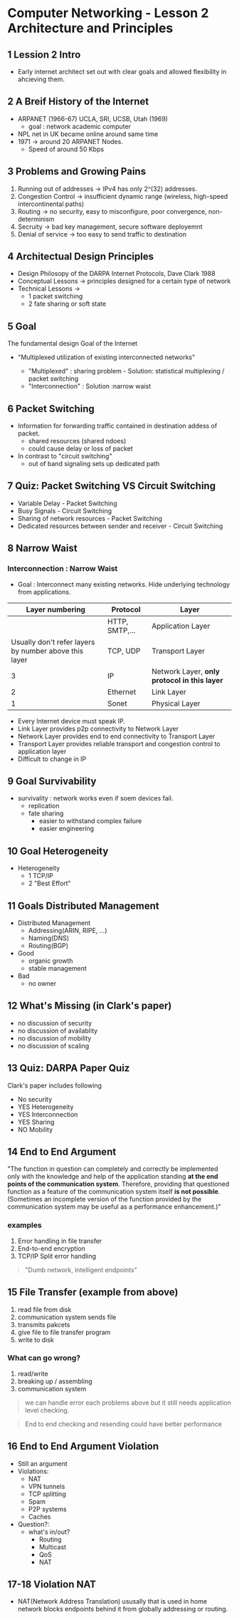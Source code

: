 # Computer Networking - Lesson 2 Architecture and Principles

## 1 Lession 2 Intro
- Early internet architect set out with clear goals and allowed flexibility in ahcieving them.
## 2 A Breif History of the Internet
- ARPANET (1966-67) UCLA, SRI, UCSB, Utah (1969)
    - goal : network academic computer
- NPL net in UK became online around same time
- 1971 -> around 20 ARPANET Nodes.
    - Speed of around 50 Kbps
## 3 Problems and Growing Pains

1. Running out of addresses -> IPv4 has only 2^(32) addresses.
2. Congestion Control -> insufficient dynamic range (wireless, high-speed intercontinental paths)
3. Routing -> no security, easy to misconfigure, poor convergence, non-determinism
4. Secruity -> bad key management, secure software deployemnt
5. Denial of service -> too easy to send traffic to destination

## 4 Architectual Design Principles
- Design Philosopy of the DARPA Internet Protocols, Dave Clark 1988
- Conceptual Lessons -> principles designed for a certain type of network
- Technical Lessons -> 
    - 1 packet switching
    - 2 fate sharing or soft state

## 5 Goal
The fundamental design Goal of the Internet 
- "Multiplexed utilization of existing interconnected networks"

    - "Multiplexed" : sharing problem - Solution: statistical multiplexing / packet switching
    - "Interconnection" : Solution :narrow waist

## 6 Packet Switching
- Information for forwarding traffic contained in destination addess of packet.
    - shared resources (shared ndoes)
    - could cause delay or loss of packet
- In contrast to "circuit switching" 
    - out of band signaling sets up dedicated path
    
## 7 Quiz: Packet Switching VS Circuit Switching

- Variable Delay - Packet Switching
- Busy Signals - Circuit Switching
- Sharing of network resources - Packet Switching
- Dedicated resources between sender and receiver - Circuit Switching

## 8 Narrow Waist
### Interconnection : Narrow Waist
- Goal : Interconnect many existing networks. Hide underlying technology from applications.

|Layer numbering|Protocol| Layer|
|---|---|---|
||HTTP, SMTP,...|Application Layer| 
|Usually don't refer layers by number above this layer|TCP, UDP|Transport Layer|
|3|IP|Network Layer, **only protocol in this layer**|
|2|Ethernet|Link Layer|
|1|Sonet|Physical Layer|

- Every Internet device must speak IP.
- Link Layer provides p2p connectivity to Network Layer
- Network Layer provides end to end connectivity to Transport Layer
- Transport Layer provides reliable transport and congestion control to application layer
- Difficult to change in IP

## 9 Goal Survivability
- survivality : network works even if soem devices fail.
    - replication
    - fate sharing
        - easier to withstand complex failure
        - easier engineering

## 10 Goal Heterogeneity
- Heterogeneity
    - 1 TCP/IP
    - 2 "Best Effort"

## 11 Goals Distributed Management
- Distributed Management
    - Addressing(ARIN, RIPE, ...)
    - Naming(DNS)
    - Routing(BGP)
- Good
    - organic growth
    - stable management
- Bad
    - no owner

## 12 What's Missing (in Clark's paper)
- no discussion of security
- no discussion of availablity
- no discussion of mobility
- no discussion of scaling

## 13 Quiz: DARPA Paper Quiz
Clark's paper includes following
- No security
- YES Heterogeneity
- YES Interconnection
- YES Sharing
- NO Mobility

## 14 End to End Argument
"The function in question can completely and correctly be implemented only with the knowledge and help of the application standing **at the end points of the communication system**. Therefore, providing that questioned function as a feature of the communication system itself **is not possible**. (Sometimes an incomplete version of the function provided by the communication system may be useful as a performance enhancement.)"
### examples
1. Error handling in file transfer
2. End-to-end encryption
3. TCP/IP Split error handling
> "Dumb network, intelligent endpoints"

## 15 File Transfer (example from above)
1. read file from disk
2. communication system sends file
3. transmits pakcets
4. give file to file transfer program
5. write to disk

### What can go wrong?
1. read/write
2. breaking up / assembling
3. communication system

> we can handle error each problems above but it still needs application level checking.

> End to end checking and resending could have better performance

## 16 End to End Argument Violation

- Still an argument
- Violations:
    - NAT
    - VPN tunnels
    - TCP splitting
    - Spam
    - P2P systems
    - Caches
- Question?:
    - what's in/out?
        - Routing
        - Multicast
        - QoS
        - NAT

## 17-18 Violation NAT
- NAT(Network Address Translation) ususally that is used in home network blocks endpoints behind it from globally addressing or routing.
